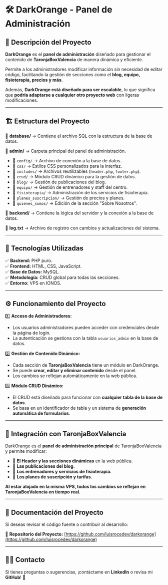 # 🛠️ DarkOrange - Panel de Administración

## 📌 Descripción del Proyecto

**DarkOrange** es el **panel de administración** diseñado para gestionar el contenido de **TaronjaBoxValencia** de manera dinámica y eficiente.  

Permite a los administradores modificar información sin necesidad de editar código, facilitando la gestión de secciones como el **blog, equipo, fisioterapia, precios y más**.  

Además, **DarkOrange está diseñado para ser escalable**, lo que significa que **podría adaptarse a cualquier otro proyecto web** con ligeras modificaciones.

---

## 🏗️ Estructura del Proyecto

📂 **database/** → Contiene el archivo SQL con la estructura de la base de datos.  

📂 **admin/** → Carpeta principal del panel de administración.  
  - 📂 `config/` → Archivo de conexión a la base de datos.  
  - 📂 `css/` → Estilos CSS personalizados para la interfaz.  
  - 📂 `includes/` → Archivos reutilizables (`header.php`, `footer.php`).  
  - 📂 `crud/` → Módulo CRUD dinámico para la gestión de datos.  
  - 📂 `blog/` → Gestión de publicaciones del blog.  
  - 📂 `equipo/` → Gestión de entrenadores y staff del centro.  
  - 📂 `fisioterapia/` → Administración de los servicios de fisioterapia.  
  - 📂 `planes_suscripcion/` → Gestión de precios y planes.  
  - 📂 `quienes_somos/` → Edición de la sección "Sobre Nosotros".  

📂 **backend/** → Contiene la lógica del servidor y la conexión a la base de datos.  

📜 **log.txt** → Archivo de registro con cambios y actualizaciones del sistema.  

---

## 🔧 Tecnologías Utilizadas

✅ **Backend:** PHP puro.  
✅ **Frontend:** HTML, CSS, JavaScript.  
✅ **Base de Datos:** MySQL.  
✅ **Metodología:** CRUD global para todas las secciones.  
✅ **Entorno:** VPS en IONOS.  

---

## ⚙️ Funcionamiento del Proyecto

1️⃣ **Acceso de Administradores:**  
   - Los usuarios administradores pueden acceder con credenciales desde la página de login.  
   - La autenticación se gestiona con la tabla `usuarios_admin` en la base de datos.  

2️⃣ **Gestión de Contenido Dinámico:**  
   - Cada sección de **TaronjaBoxValencia** tiene un módulo en DarkOrange.  
   - Se puede **crear, editar y eliminar contenido** desde el panel.  
   - Los cambios se reflejan automáticamente en la web pública.  

3️⃣ **Módulo CRUD Dinámico:**  
   - El CRUD está diseñado para funcionar con **cualquier tabla de la base de datos**.  
   - Se basa en un identificador de tabla y un sistema de **generación automática de formularios**.  

---

## 📡 Integración con TaronjaBoxValencia

DarkOrange es el **panel de administración principal** de TaronjaBoxValencia y permite modificar:

- 🔹 **El Header y las secciones dinámicas** en la web pública.  
- 🔹 **Las publicaciones del blog.**  
- 🔹 **Los entrenadores y servicios de fisioterapia.**  
- 🔹 **Los planes de suscripción y tarifas.**  

**Al estar alojado en la misma VPS, todos los cambios se reflejan en TaronjaBoxValencia en tiempo real.**  

---

## 📜 Documentación del Proyecto

Si deseas revisar el código fuente o contribuir al desarrollo:

📌 **Repositorio del Proyecto:** [https://github.com/luisrocedev/darkorange](https://github.com/luisrocedev/darkorange)  

---

## 👨‍💻 Contacto

Si tienes preguntas o sugerencias, ¡contáctame en **LinkedIn** o revisa mi **GitHub**! 🚀
